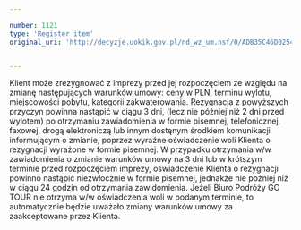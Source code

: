 ```yaml
---

number: 1121
type: 'Register item'
original_uri: 'http://decyzje.uokik.gov.pl/nd_wz_um.nsf/0/ADB35C46D0254E1CC12572DD0032980D?OpenDocument'


---
```


Klient może zrezygnować z imprezy przed jej rozpoczęciem ze względu na zmianę następujących warunków umowy: ceny w PLN, terminu wylotu, miejscowości pobytu, kategorii zakwaterowania. Rezygnacja z powyższych przyczyn powinna nastąpić w ciągu 3 dni, (lecz nie później niż 2 dni przed wylotem) po otrzymaniu zawiadomienia w formie pisemnej, telefonicznej, faxowej, drogą elektroniczą lub innym dostęnym środkiem komunikacji informującym o zmianie, poprzez wyraźne oświadczenie woli Klienta o rezygnacji wyrażone w formie pisemnej. W przypadku otrzymania w/w zawiadomienia o zmianie warunków umowy na 3 dni lub w krótszym terminie przed rozpoczęciem imprezy, oświadczenie Klienta o rezygnacji powinno nastąpić niezwłocznie w formie pisemnej, jednakże nie poźniej niż w ciągu 24 godzin od otrzymania zawidomienia. Jeżeli Biuro Podróży GO TOUR nie otrzyma w/w oświadczenia woli w podanym terminie, to automatycznie będzie uważało zmiany warunków umowy za zaakceptowane przez Klienta.
